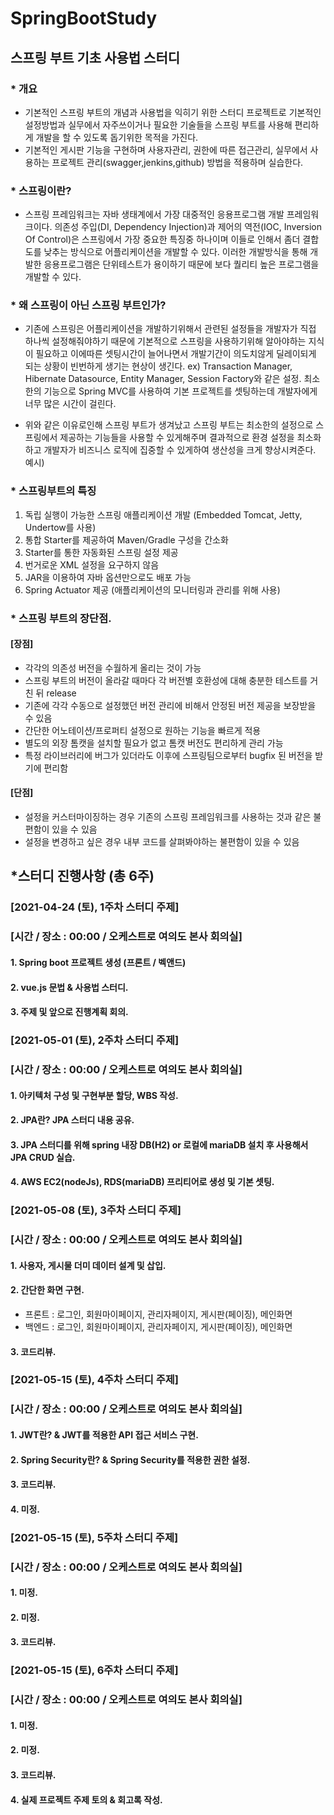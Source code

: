 # SpringBootStudy
## 스프링 부트 기초 사용법 스터디

### * 개요
- 기본적인 스프링 부트의 개념과 사용법을 익히기 위한 스터디 프로젝트로 기본적인 설정방법과 실무에서 자주쓰이거나 필요한 기술들을 스프링 부트를 사용해 편리하게 개발을 할 수 있도록 돕기위한 목적을 가진다.
- 기본적인 게시판 기능을 구현하며 사용자관리, 권한에 따른 접근관리, 실무에서 사용하는 프로젝트 관리(swagger,jenkins,github) 방법을 적용하며 실습한다.


### * 스프링이란?
- 스프링 프레임워크는 자바 생태계에서 가장 대중적인 응용프로그램 개발 프레임워크이다. 의존성 주입(DI, Dependency Injection)과 제어의 역전(IOC, Inversion Of Control)은 스프링에서 가장 중요한 특징중 하나이며 이들로 인해서 좀더 결합도를 낮추는 방식으로 어플리케이션을 개발할 수 있다. 이러한 개발방식을 통해 개발한 응용프로그램은 단위테스트가 용이하기 때문에 보다 퀄리티 높은 프로그램을 개발할 수 있다.

### * 왜 스프링이 아닌 스프링 부트인가?
- 기존에 스프링은 어플리케이션을 개발하기위해서 관련된 설정들을 개발자가 직접 하나씩 설정해줘야하기 때문에 기본적으로 스프링을 사용하기위해 알아야하는 지식이 필요하고 이에따른 셋팅시간이 늘어나면서 개발기간이 의도치않게 딜레이되게 되는 상황이 빈번하게 생기는 현상이 생긴다.
ex) Transaction Manager, Hibernate Datasource, Entity Manager, Session Factory와 같은 설정. 최소한의 기능으로 Spring MVC를 사용하여 기본 프로젝트를 셋팅하는데 개발자에게 너무 많은 시간이 걸린다.

- 위와 같은 이유로인해 스프링 부트가 생겨났고 스프링 부트는 최소한의 설정으로 스프링에서 제공하는 기능들을 사용할 수 있게해주며 결과적으로 환경 설정을 최소화하고 개발자가 비즈니스 로직에 집중할 수 있게하여 생산성을 크게 향상시켜준다.
예시)


### * 스프링부트의 특징
1. 독립 실행이 가능한 스프링 애플리케이션 개발 (Embedded Tomcat, Jetty, Undertow를 사용)
2. 통합 Starter를 제공하여 Maven/Gradle 구성을 간소화 
3. Starter를 통한 자동화된 스프링 설정 제공
4. 번거로운 XML 설정을 요구하지 않음
5. JAR을 이용하여 자바 옵션만으로도 배포 가능
6. Spring Actuator 제공 (애플리케이션의 모니터링과 관리를 위해 사용) 


### * 스프링 부트의 장단점.

#### [장점]
- 각각의 의존성 버전을 수월하게 올리는 것이 가능
- 스프링 부트의 버전이 올라갈 때마다 각 버전별 호환성에 대해 충분한 테스트를 거친 뒤 release
- 기존에 각각 수동으로 설정했던 버전 관리에 비해서 안정된 버전 제공을 보장받을 수 있음
- 간단한 어노테이션/프로퍼티 설정으로 원하는 기능을 빠르게 적용
- 별도의 외장 톰캣을 설치할 필요가 없고 톰캣 버전도 편리하게 관리 가능
- 특정 라이브러리에 버그가 있더라도 이후에 스프링팀으로부터 bugfix 된 버전을 받기에 편리함

#### [단점]
- 설정을 커스터마이징하는 경우 기존의 스프링 프레임워크를 사용하는 것과 같은 불편함이 있을 수 있음
- 설정을 변경하고 싶은 경우 내부 코드를 살펴봐야하는 불편함이 있을 수 있음




## *스터디 진행사항 (총 6주)
### [2021-04-24 (토), 1주차 스터디 주제]
### [시간 / 장소 : 00:00 / 오케스트로 여의도 본사 회의실]

#### 1. Spring boot 프로젝트 생성 (프론트 / 벡앤드)

#### 2. vue.js 문법 & 사용법 스터디.

#### 3. 주제 및 앞으로 진행계획 회의.

### [2021-05-01 (토), 2주차 스터디 주제]
### [시간 / 장소 : 00:00 / 오케스트로 여의도 본사 회의실]

#### 1. 아키텍처 구성 및 구현부분 할당, WBS 작성.

#### 2. JPA란? JPA 스터디 내용 공유.

#### 3. JPA 스터디를 위해 spring 내장 DB(H2) or 로컬에 mariaDB 설치 후 사용해서 JPA CRUD 실습.

#### 4. AWS EC2(nodeJs), RDS(mariaDB) 프리티어로 생성 및 기본 셋팅.

### [2021-05-08 (토), 3주차 스터디 주제]
### [시간 / 장소 : 00:00 / 오케스트로 여의도 본사 회의실]

#### 1. 사용자, 게시물 더미 데이터 설계 및 삽입.

#### 2. 간단한 화면 구현.
  - 프론트 : 로그인, 회원마이페이지, 관리자페이지, 게시판(페이징), 메인화면
  - 백엔드 : 로그인, 회원마이페이지, 관리자페이지, 게시판(페이징), 메인화면

#### 3. 코드리뷰.

### [2021-05-15 (토), 4주차 스터디 주제]
### [시간 / 장소 : 00:00 / 오케스트로 여의도 본사 회의실]

#### 1. JWT란? & JWT를 적용한 API 접근 서비스 구현.

#### 2. Spring Security란? & Spring Security를 적용한 권한 설정.

#### 3. 코드리뷰.

#### 4. 미정.

### [2021-05-15 (토), 5주차 스터디 주제]
### [시간 / 장소 : 00:00 / 오케스트로 여의도 본사 회의실]

#### 1. 미정.

#### 2. 미정.

#### 3. 코드리뷰.

### [2021-05-15 (토), 6주차 스터디 주제]
### [시간 / 장소 : 00:00 / 오케스트로 여의도 본사 회의실]

#### 1. 미정.

#### 2. 미정.

#### 3. 코드리뷰.

#### 4. 실제 프로젝트 주제 토의 & 회고록 작성.
